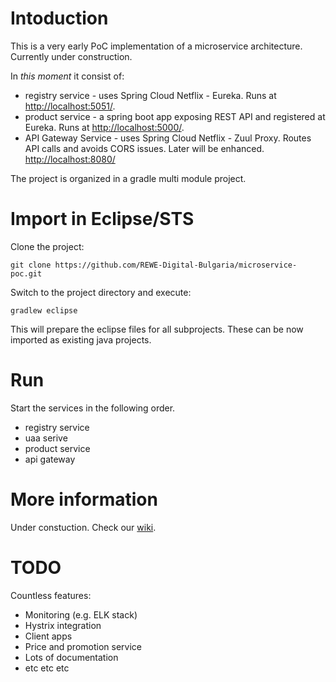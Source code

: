 # Intoduction

This is a very early PoC implementation of a microservice architecture. Currently under construction.

In *this moment* it consist of:

* registry service - uses Spring Cloud Netflix - Eureka. Runs at [http://localhost:5051/](http://localhost:5051).
* product service - a spring boot app exposing REST API and registered at Eureka. Runs at [http://localhost:5000/](http://localhost:5000).
* API Gateway Service - uses Spring Cloud Netflix - Zuul Proxy. Routes API calls and avoids CORS issues. Later will be enhanced. [http://localhost:8080/](http://localhost:8080)

The project is organized in a gradle multi module project.

# Import in Eclipse/STS

Clone the project:

```
git clone https://github.com/REWE-Digital-Bulgaria/microservice-poc.git
```

Switch to the project directory and execute:

```
gradlew eclipse
```

This will prepare the eclipse files for all subprojects. These can be now imported as existing java projects.

# Run

Start the services in the following order.

* registry service
* uaa serive
* product service
* api gateway

# More information

Under constuction. Check our [wiki](https://github.com/REWE-Digital-Bulgaria/microservice-poc/wiki).

# TODO

Countless features:

* Monitoring (e.g. ELK stack)
* Hystrix integration
* Client apps 
* Price and promotion service
* Lots of documentation
* etc etc etc

